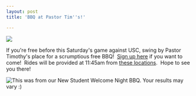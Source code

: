```yaml
---
layout: post
title: 'BBQ at Pastor Tim''s!'

---
```


![](http://www.acts2fellowship.org/minnesota/wp-content/uploads/2010/09/bbqsplash.jpg)

If you're free before this Saturday's game against USC, swing by Pastor Timothy's place for a scrumptious free BBQ!  [Sign up here](https://spreadsheets.google.com/viewform?hl=en&amp;formkey=dE9PQjZDZjJ4Nk1PNlowU253WmFCUGc6MQ#gid=0) if you want to come!  Rides will be provided at 11:45am from [these locations](http://maps.google.com/maps/ms?ie=UTF8&amp;hl=en&amp;msa=0&amp;msid=114175291656268941037.0004906ceda16145551b7&amp;ll=44.978157,-93.214102&amp;spn=0.039768,0.090895&amp;z=14).  Hope to see you there!

![This was from our New Student Welcome Night BBQ. Your results may vary :)](http://farm5.static.flickr.com/4129/4977831306_1f979463b9.jpg)
